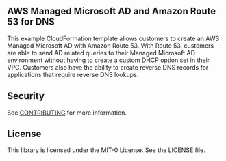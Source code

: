 ## AWS Managed Microsoft AD and Amazon Route 53 for DNS

This example CloudFormation template allows customers to create an AWS Managed Microsoft AD with Amazon Route 53. With Route 53, customers are able to send AD related queries to their Managed Microsoft AD environment without having to create a custom DHCP option set in their VPC. Customers also have the ability to create reverse DNS records for applications that require reverse DNS lookups.

## Security

See [CONTRIBUTING](CONTRIBUTING.md#security-issue-notifications) for more information.

## License

This library is licensed under the MIT-0 License. See the LICENSE file.

